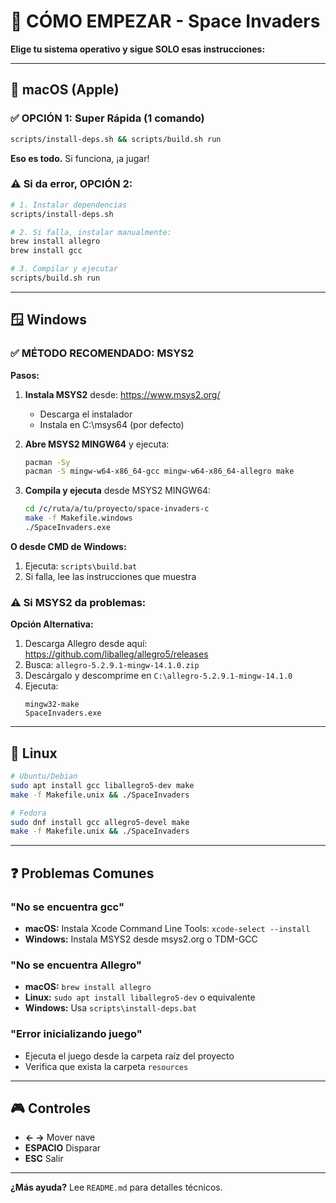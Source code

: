 # 🚀 CÓMO EMPEZAR - Space Invaders

**Elige tu sistema operativo y sigue SOLO esas instrucciones:**

---

## 🍎 macOS (Apple)

### ✅ OPCIÓN 1: Super Rápida (1 comando)

```bash
scripts/install-deps.sh && scripts/build.sh run
```

**Eso es todo.** Si funciona, ¡a jugar!

### ⚠️ Si da error, OPCIÓN 2:

```bash
# 1. Instalar dependencias
scripts/install-deps.sh

# 2. Si falla, instalar manualmente:
brew install allegro
brew install gcc

# 3. Compilar y ejecutar
scripts/build.sh run
```

---

## 🪟 Windows

### ✅ MÉTODO RECOMENDADO: MSYS2

**Pasos:**

1. **Instala MSYS2** desde: https://www.msys2.org/
   - Descarga el instalador
   - Instala en C:\msys64 (por defecto)

2. **Abre MSYS2 MINGW64** y ejecuta:
   ```bash
   pacman -Sy
   pacman -S mingw-w64-x86_64-gcc mingw-w64-x86_64-allegro make
   ```

3. **Compila y ejecuta** desde MSYS2 MINGW64:
   ```bash
   cd /c/ruta/a/tu/proyecto/space-invaders-c
   make -f Makefile.windows
   ./SpaceInvaders.exe
   ```

**O desde CMD de Windows:**
1. Ejecuta: `scripts\build.bat`
2. Si falla, lee las instrucciones que muestra

### ⚠️ Si MSYS2 da problemas:

**Opción Alternativa:**

1. Descarga Allegro desde aquí: https://github.com/liballeg/allegro5/releases
2. Busca: `allegro-5.2.9.1-mingw-14.1.0.zip`
3. Descárgalo y descomprime en `C:\allegro-5.2.9.1-mingw-14.1.0`
4. Ejecuta:
   ```
   mingw32-make
   SpaceInvaders.exe
   ```

---

## 🐧 Linux

```bash
# Ubuntu/Debian
sudo apt install gcc liballegro5-dev make
make -f Makefile.unix && ./SpaceInvaders

# Fedora
sudo dnf install gcc allegro5-devel make
make -f Makefile.unix && ./SpaceInvaders
```

---

## ❓ Problemas Comunes

### "No se encuentra gcc"
- **macOS:** Instala Xcode Command Line Tools: `xcode-select --install`
- **Windows:** Instala MSYS2 desde msys2.org o TDM-GCC

### "No se encuentra Allegro"
- **macOS:** `brew install allegro`
- **Linux:** `sudo apt install liballegro5-dev` o equivalente
- **Windows:** Usa `scripts\install-deps.bat`

### "Error inicializando juego"
- Ejecuta el juego desde la carpeta raíz del proyecto
- Verifica que exista la carpeta `resources`

---

## 🎮 Controles

- **← →** Mover nave
- **ESPACIO** Disparar
- **ESC** Salir

---

**¿Más ayuda?** Lee `README.md` para detalles técnicos.

